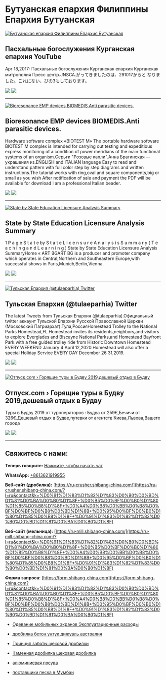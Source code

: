 # Бутуанская епархия Филиппины Епархия Бутуанская

<a href="https://swt.shibang-china.com/?l=ru&img&k=%D0%91%D1%83%D1%82%D1%83%D0%B0%D0%BD%D1%81%D0%BA%D0%B0%D1%8F+%D0%B5%D0%BF%D0%B0%D1%80%D1%85%D0%B8%D1%8F+%D0%A4%D0%B8%D0%BB%D0%B8%D0%BF%D0%BF%D0%B8%D0%BD%D1%8B+%D0%95%D0%BF%D0%B0%D1%80%D1%85%D0%B8%D1%8F+%D0%91%D1%83%D1%82%D1%83%D0%B0%D0%BD%D1%81%D0%BA%D0%B0%D1%8F" target="_blank">![Бутуанская епархия Филиппины Епархия Бутуанская](http://static.shibang-china.com/all-800x300/529.jpg)</a>

## Пасхальные богослужения Курганская епархия YouTube
Apr 18,2017· Пасхальные богослужения Курганская епархия Курганская митрополия Пресс центр.JNSCA.がってきましたのは、291017からと なりました。これにない、びの3もしております。


<a href="https://whatsapp.shibangsoft.com/WhatsApp.php" target="_blank" title="WhatsApp">![](http://static.shibang-china.com/icon/whatsapp.png)</a> <a href="https://swt.shibang-china.com/?l=ru&icon&k=%D0%91%D1%83%D1%82%D1%83%D0%B0%D0%BD%D1%81%D0%BA%D0%B0%D1%8F+%D0%B5%D0%BF%D0%B0%D1%80%D1%85%D0%B8%D1%8F+%D0%A4%D0%B8%D0%BB%D0%B8%D0%BF%D0%BF%D0%B8%D0%BD%D1%8B+%D0%95%D0%BF%D0%B0%D1%80%D1%85%D0%B8%D1%8F+%D0%91%D1%83%D1%82%D1%83%D0%B0%D0%BD%D1%81%D0%BA%D0%B0%D1%8F" target="_blank">![](http://static.shibang-china.com/icon/chat-ru.png)</a>

---

<a href="https://swt.shibang-china.com/?l=ru&img&k=%D0%91%D1%83%D1%82%D1%83%D0%B0%D0%BD%D1%81%D0%BA%D0%B0%D1%8F+%D0%B5%D0%BF%D0%B0%D1%80%D1%85%D0%B8%D1%8F+%D0%A4%D0%B8%D0%BB%D0%B8%D0%BF%D0%BF%D0%B8%D0%BD%D1%8B+%D0%95%D0%BF%D0%B0%D1%80%D1%85%D0%B8%D1%8F+%D0%91%D1%83%D1%82%D1%83%D0%B0%D0%BD%D1%81%D0%BA%D0%B0%D1%8F" target="_blank">![Bioresonance EMP devices BIOMEDIS.Anti parasitic devices.](http://static.shibang-china.com/all-800x300/955.jpg)</a>

## Bioresonance EMP devices BIOMEDIS.Anti parasitic devices.
Hardware software complex «BIOTEST M» The portable hardware software BIOTEST M complex is intended for carrying out testing and expeditious express monitoring of a condition of power meridians of the main functional systems of an organism.Серьги "Розовые капли".Анна Брагинская — украшения из.ENGLISH and ITALIAN language Easy to read and understand pattern with full color step by step diagrams and written instructions.The tutorial works with ring,oval and square components,big or small as you wish After notification of sale and payment the PDF will be available for download I am a professional Italian beader.


<a href="https://whatsapp.shibangsoft.com/WhatsApp.php" target="_blank" title="WhatsApp">![](http://static.shibang-china.com/icon/whatsapp.png)</a> <a href="https://swt.shibang-china.com/?l=ru&icon&k=%D0%91%D1%83%D1%82%D1%83%D0%B0%D0%BD%D1%81%D0%BA%D0%B0%D1%8F+%D0%B5%D0%BF%D0%B0%D1%80%D1%85%D0%B8%D1%8F+%D0%A4%D0%B8%D0%BB%D0%B8%D0%BF%D0%BF%D0%B8%D0%BD%D1%8B+%D0%95%D0%BF%D0%B0%D1%80%D1%85%D0%B8%D1%8F+%D0%91%D1%83%D1%82%D1%83%D0%B0%D0%BD%D1%81%D0%BA%D0%B0%D1%8F" target="_blank">![](http://static.shibang-china.com/icon/chat-ru.png)</a>

---

<a href="https://swt.shibang-china.com/?l=ru&img&k=%D0%91%D1%83%D1%82%D1%83%D0%B0%D0%BD%D1%81%D0%BA%D0%B0%D1%8F+%D0%B5%D0%BF%D0%B0%D1%80%D1%85%D0%B8%D1%8F+%D0%A4%D0%B8%D0%BB%D0%B8%D0%BF%D0%BF%D0%B8%D0%BD%D1%8B+%D0%95%D0%BF%D0%B0%D1%80%D1%85%D0%B8%D1%8F+%D0%91%D1%83%D1%82%D1%83%D0%B0%D0%BD%D1%81%D0%BA%D0%B0%D1%8F" target="_blank">![State by State Education Licensure Analysis Summary](http://static.shibang-china.com/all-800x300/1519.jpg)</a>

## State by State Education Licensure Analysis Summary
1 P a g e S t a t e by S t a t e L i c e n s u r e A n a l y s i s S u m m a r y ( T e a c h i n g a n d L e a r n i n g ) State by State Education Licensure Analysis SummaryHome « ART BGART BG is a producer and promoter company which operates in Central,Northern and Southeastern Europe,with successful shows in Paris,Munich,Berlin,Vienna.


<a href="https://whatsapp.shibangsoft.com/WhatsApp.php" target="_blank" title="WhatsApp">![](http://static.shibang-china.com/icon/whatsapp.png)</a> <a href="https://swt.shibang-china.com/?l=ru&icon&k=%D0%91%D1%83%D1%82%D1%83%D0%B0%D0%BD%D1%81%D0%BA%D0%B0%D1%8F+%D0%B5%D0%BF%D0%B0%D1%80%D1%85%D0%B8%D1%8F+%D0%A4%D0%B8%D0%BB%D0%B8%D0%BF%D0%BF%D0%B8%D0%BD%D1%8B+%D0%95%D0%BF%D0%B0%D1%80%D1%85%D0%B8%D1%8F+%D0%91%D1%83%D1%82%D1%83%D0%B0%D0%BD%D1%81%D0%BA%D0%B0%D1%8F" target="_blank">![](http://static.shibang-china.com/icon/chat-ru.png)</a>

---

<a href="https://swt.shibang-china.com/?l=ru&img&k=%D0%91%D1%83%D1%82%D1%83%D0%B0%D0%BD%D1%81%D0%BA%D0%B0%D1%8F+%D0%B5%D0%BF%D0%B0%D1%80%D1%85%D0%B8%D1%8F+%D0%A4%D0%B8%D0%BB%D0%B8%D0%BF%D0%BF%D0%B8%D0%BD%D1%8B+%D0%95%D0%BF%D0%B0%D1%80%D1%85%D0%B8%D1%8F+%D0%91%D1%83%D1%82%D1%83%D0%B0%D0%BD%D1%81%D0%BA%D0%B0%D1%8F" target="_blank">![Тульская Епархия (@tulaeparhia) Twitter](http://static.shibang-china.com/all-800x300/1429.jpg)</a>

## Тульская Епархия (@tulaeparhia) Twitter
The latest Tweets from Тульская Епархия (@tulaeparhia).Официальный twitter аккаунт Тульской Епархии Русской Православной Церкви (Московский Патриархат).Тула,РоссияHomestead Trolley to the National Parks Homestead,FL.Homestead invites its residents,neighbors,and visitors to explore Everglades and Biscayne National Parks,and Homestead Bayfront Park with a free guided trolley ride from Historic Downtown Homestead EVERY WEEKEND January 4 April 12,2020.Homestead will also offer a special Holiday Service EVERY DAY December 26 31,2019.


<a href="https://whatsapp.shibangsoft.com/WhatsApp.php" target="_blank" title="WhatsApp">![](http://static.shibang-china.com/icon/whatsapp.png)</a> <a href="https://swt.shibang-china.com/?l=ru&icon&k=%D0%91%D1%83%D1%82%D1%83%D0%B0%D0%BD%D1%81%D0%BA%D0%B0%D1%8F+%D0%B5%D0%BF%D0%B0%D1%80%D1%85%D0%B8%D1%8F+%D0%A4%D0%B8%D0%BB%D0%B8%D0%BF%D0%BF%D0%B8%D0%BD%D1%8B+%D0%95%D0%BF%D0%B0%D1%80%D1%85%D0%B8%D1%8F+%D0%91%D1%83%D1%82%D1%83%D0%B0%D0%BD%D1%81%D0%BA%D0%B0%D1%8F" target="_blank">![](http://static.shibang-china.com/icon/chat-ru.png)</a>

---

<a href="https://swt.shibang-china.com/?l=ru&img&k=%D0%91%D1%83%D1%82%D1%83%D0%B0%D0%BD%D1%81%D0%BA%D0%B0%D1%8F+%D0%B5%D0%BF%D0%B0%D1%80%D1%85%D0%B8%D1%8F+%D0%A4%D0%B8%D0%BB%D0%B8%D0%BF%D0%BF%D0%B8%D0%BD%D1%8B+%D0%95%D0%BF%D0%B0%D1%80%D1%85%D0%B8%D1%8F+%D0%91%D1%83%D1%82%D1%83%D0%B0%D0%BD%D1%81%D0%BA%D0%B0%D1%8F" target="_blank">![Отпуск.com › Горящие туры в Будву 2019,дешевый отдых в Будву](http://static.shibang-china.com/all-800x300/581.jpg)</a>

## Отпуск.com › Горящие туры в Будву 2019,дешевый отдых в Будву
Туры в Будву 2019 от туроператоров : Будва от 259€,Бечичи от 326€.Дешевый отдых в Будве,путевки от агентств Киева,Львова,Вашего города

<a href="https://whatsapp.shibangsoft.com/WhatsApp.php" target="_blank" title="WhatsApp">![](http://static.shibang-china.com/icon/whatsapp.png)</a> <a href="https://swt.shibang-china.com/?l=ru&icon&k=%D0%91%D1%83%D1%82%D1%83%D0%B0%D0%BD%D1%81%D0%BA%D0%B0%D1%8F+%D0%B5%D0%BF%D0%B0%D1%80%D1%85%D0%B8%D1%8F+%D0%A4%D0%B8%D0%BB%D0%B8%D0%BF%D0%BF%D0%B8%D0%BD%D1%8B+%D0%95%D0%BF%D0%B0%D1%80%D1%85%D0%B8%D1%8F+%D0%91%D1%83%D1%82%D1%83%D0%B0%D0%BD%D1%81%D0%BA%D0%B0%D1%8F" target="_blank">![](http://static.shibang-china.com/icon/chat-ru.png)</a>

---
## Свяжитесь с нами:

**Теперь говорите:** [Нажмите, чтобы начать чат](https://swt.shibang-china.com?l=ru&contact&k=%D0%91%D1%83%D1%82%D1%83%D0%B0%D0%BD%D1%81%D0%BA%D0%B0%D1%8F+%D0%B5%D0%BF%D0%B0%D1%80%D1%85%D0%B8%D1%8F+%D0%A4%D0%B8%D0%BB%D0%B8%D0%BF%D0%BF%D0%B8%D0%BD%D1%8B+%D0%95%D0%BF%D0%B0%D1%80%D1%85%D0%B8%D1%8F+%D0%91%D1%83%D1%82%D1%83%D0%B0%D0%BD%D1%81%D0%BA%D0%B0%D1%8F)

**WhatsApp:**  [+8613621919955](https://whatsapp.shibangsoft.com/WhatsApp.php)

**Веб-сайт (дробилка):** [https://ru-crusher.shibang-china.com/](https://ru-crusher.shibang-china.com/?l=ru&contact&k=%D0%91%D1%83%D1%82%D1%83%D0%B0%D0%BD%D1%81%D0%BA%D0%B0%D1%8F+%D0%B5%D0%BF%D0%B0%D1%80%D1%85%D0%B8%D1%8F+%D0%A4%D0%B8%D0%BB%D0%B8%D0%BF%D0%BF%D0%B8%D0%BD%D1%8B+%D0%95%D0%BF%D0%B0%D1%80%D1%85%D0%B8%D1%8F+%D0%91%D1%83%D1%82%D1%83%D0%B0%D0%BD%D1%81%D0%BA%D0%B0%D1%8F)

**Веб-сайт (мельница):** [https://ru-mill.shibang-china.com/](https://ru-mill.shibang-china.com/?l=ru&contact&k=%D0%91%D1%83%D1%82%D1%83%D0%B0%D0%BD%D1%81%D0%BA%D0%B0%D1%8F+%D0%B5%D0%BF%D0%B0%D1%80%D1%85%D0%B8%D1%8F+%D0%A4%D0%B8%D0%BB%D0%B8%D0%BF%D0%BF%D0%B8%D0%BD%D1%8B+%D0%95%D0%BF%D0%B0%D1%80%D1%85%D0%B8%D1%8F+%D0%91%D1%83%D1%82%D1%83%D0%B0%D0%BD%D1%81%D0%BA%D0%B0%D1%8F)

**Форма запроса:** [https://form.shibang-china.com](https://form.shibang-china.com?l=ru&contact&k=%D0%91%D1%83%D1%82%D1%83%D0%B0%D0%BD%D1%81%D0%BA%D0%B0%D1%8F+%D0%B5%D0%BF%D0%B0%D1%80%D1%85%D0%B8%D1%8F+%D0%A4%D0%B8%D0%BB%D0%B8%D0%BF%D0%BF%D0%B8%D0%BD%D1%8B+%D0%95%D0%BF%D0%B0%D1%80%D1%85%D0%B8%D1%8F+%D0%91%D1%83%D1%82%D1%83%D0%B0%D0%BD%D1%81%D0%BA%D0%B0%D1%8F)

* [Одевание мобильных экранов Эксплуатационные расходы](../18/%D0%9E%D0%B4%D0%B5%D0%B2%D0%B0%D0%BD%D0%B8%D0%B5%20%D0%BC%D0%BE%D0%B1%D0%B8%D0%BB%D1%8C%D0%BD%D1%8B%D1%85%20%D1%8D%D0%BA%D1%80%D0%B0%D0%BD%D0%BE%D0%B2%20%D0%AD%D0%BA%D1%81%D0%BF%D0%BB%D1%83%D0%B0%D1%82%D0%B0%D1%86%D0%B8%D0%BE%D0%BD%D0%BD%D1%8B%D0%B5%20%D1%80%D0%B0%D1%81%D1%85%D0%BE%D0%B4%D1%8B.md)

* [дробилка бетон унтук дижуаль австралия](../16/%D0%B4%D1%80%D0%BE%D0%B1%D0%B8%D0%BB%D0%BA%D0%B0%20%D0%B1%D0%B5%D1%82%D0%BE%D0%BD%20%D1%83%D0%BD%D1%82%D1%83%D0%BA%20%D0%B4%D0%B8%D0%B6%D1%83%D0%B0%D0%BB%D1%8C%20%D0%B0%D0%B2%D1%81%D1%82%D1%80%D0%B0%D0%BB%D0%B8%D1%8F.md)

* [Принцип заботы щековой дробилки](../18/%D0%9F%D1%80%D0%B8%D0%BD%D1%86%D0%B8%D0%BF%20%D0%B7%D0%B0%D0%B1%D0%BE%D1%82%D1%8B%20%D1%89%D0%B5%D0%BA%D0%BE%D0%B2%D0%BE%D0%B9%20%D0%B4%D1%80%D0%BE%D0%B1%D0%B8%D0%BB%D0%BA%D0%B8.md)

* [Каменная дробилка щековая дробилка](../18/%D0%9A%D0%B0%D0%BC%D0%B5%D0%BD%D0%BD%D0%B0%D1%8F%20%D0%B4%D1%80%D0%BE%D0%B1%D0%B8%D0%BB%D0%BA%D0%B0%20%D1%89%D0%B5%D0%BA%D0%BE%D0%B2%D0%B0%D1%8F%20%D0%B4%D1%80%D0%BE%D0%B1%D0%B8%D0%BB%D0%BA%D0%B0.md)

* [алюминиевая посуда](../16/%D0%B0%D0%BB%D1%8E%D0%BC%D0%B8%D0%BD%D0%B8%D0%B5%D0%B2%D0%B0%D1%8F%20%D0%BF%D0%BE%D1%81%D1%83%D0%B4%D0%B0.md)

* [поставщики песка в Мумбаи](../16/%D0%BF%D0%BE%D1%81%D1%82%D0%B0%D0%B2%D1%89%D0%B8%D0%BA%D0%B8%20%D0%BF%D0%B5%D1%81%D0%BA%D0%B0%20%D0%B2%20%D0%9C%D1%83%D0%BC%D0%B1%D0%B0%D0%B8.md)